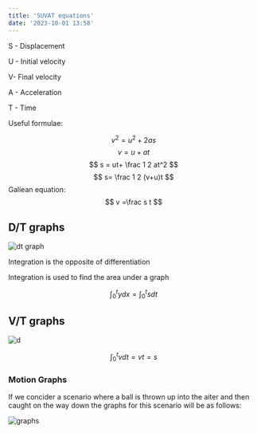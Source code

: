 ```yaml
---
title: 'SUVAT equations'
date: '2023-10-01 13:58'
---
```

<!--ID: 1724603671322-->


S - Displacement

U - Initial velocity

V- Final velocity

A - Acceleration

T - Time

Useful formulae:

$$
v^2 = u^2  +2as
$$
$$
v = u+at
$$
$$
s = ut+ \frac 1 2 at^2
$$
$$
s= \frac 1 2 (v+u)t
$$
Galiean equation:
$$
v =\frac s t
$$


## D/T graphs

![dt graph](/img/phys/17.jpeg)

Integration is the opposite of differentiation

Integration is used to find the area under a graph

$$
\int_0^t ydx = \int_0^t sdt
$$

## V/T graphs

![d](/img/phys/18.jpeg)

$$
\int_0^t vdt = vt =s
$$

### Motion Graphs 

If we concider a scenario where a ball is thrown up into the aiter and then caught on the way down the graphs for this scenario will be as follows:

![graphs](/img/phys/18.jpeg)
